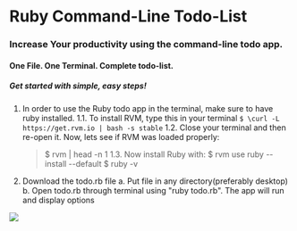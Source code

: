 # Ruby Command-Line Todo-List
### Increase Your productivity using the command-line todo app.
#### One File. One Terminal. Complete todo-list.
##### Get started with simple, easy steps!
1. In order to use the Ruby todo app in the terminal, make sure to have ruby installed.
  1.1. To install RVM, type this in your terminal
  	`$ \curl -L https://get.rvm.io | bash -s stable`
  1.2. Close your terminal and then re-open it. Now, lets see if RVM was loaded properly:
  	> $ rvm | head -n 1
  1.3. Now install Ruby with: 
  	> $ rvm use ruby --install --default
	> $ ruby -v

2. Download the todo.rb file
  a. Put file in any directory(preferably desktop)
  b. Open todo.rb through terminal using "ruby todo.rb". The app will run and display options

![]('images/start-todo.png')  


